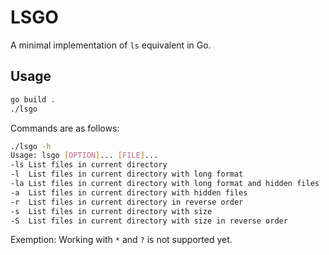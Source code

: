 # LSGO

A minimal implementation of `ls` equivalent in Go.

## Usage

```bash
go build .
./lsgo
```

Commands are as follows:

```bash
./lsgo -h
Usage: lsgo [OPTION]... [FILE]...
-ls	List files in current directory
-l	List files in current directory with long format
-la	List files in current directory with long format and hidden files
-a	List files in current directory with hidden files
-r	List files in current directory in reverse order
-s	List files in current directory with size
-S	List files in current directory with size in reverse order

```

Exemption: Working with `*` and `?` is not supported yet.
